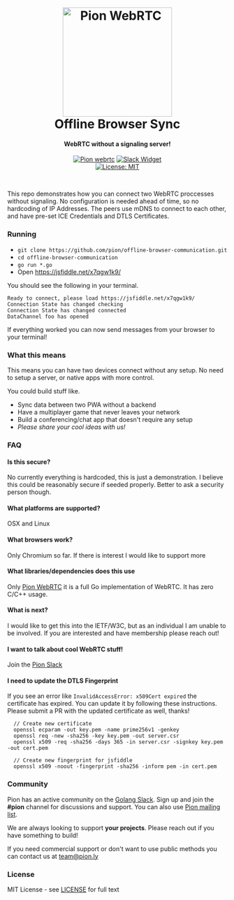 <h1 align="center">
  <a href="https://pion.ly"><img src="./.github/pion-gopher-webrtc.png" alt="Pion WebRTC" height="250px"></a>
  <br>
  Offline Browser Sync
  <br>
</h1>
<h4 align="center">WebRTC without a signaling server!</h4>
<p align="center">
  <a href="https://pion.ly"><img src="https://img.shields.io/badge/pion-webrtc-gray.svg?longCache=true&colorB=brightgreen" alt="Pion webrtc"></a>
  <a href="https://pion.ly/slack"><img src="https://img.shields.io/badge/join-us%20on%20slack-gray.svg?longCache=true&logo=slack&colorB=brightgreen" alt="Slack Widget"></a>
  <br>
  <a href="LICENSE"><img src="https://img.shields.io/badge/License-MIT-yellow.svg" alt="License: MIT"></a>
</p>
<br>

This repo demonstrates how you can connect two WebRTC proccesses without signaling. No configuration is needed ahead of time, so no hardcoding of IP Addresses.
The peers use mDNS to connect to each other, and have pre-set ICE Credentials and DTLS Certificates.

### Running
* `git clone https://github.com/pion/offline-browser-communication.git`
* `cd offline-browser-communication`
* `go run *.go`
* Open https://jsfiddle.net/x7qgw1k9/

You should see the following in your terminal.
```
Ready to connect, please load https://jsfiddle.net/x7qgw1k9/
Connection State has changed checking
Connection State has changed connected
DataChannel foo has opened
```

If everything worked you can now send messages from your browser to your terminal!

### What this means
This means you can have two devices connect without any setup. No need to setup a server, or native apps with more control.

You could build stuff like.
* Sync data between two PWA without a backend
* Have a multiplayer game that never leaves your network
* Build a conferencing/chat app that doesn't require any setup
* *Please share your cool ideas with us!*

### FAQ
#### Is this secure?

No currently everything is hardcoded, this is just a demonstration. I believe this could be reasonably secure if seeded properly. Better to ask a security person though.

#### What platforms are supported?

OSX and Linux

#### What browsers work?

Only Chromium so far. If there is interest I would like to support more

#### What libraries/dependencies does this use

Only [Pion WebRTC](https://github.com/pion/webrtc) it is a full Go implementation of WebRTC. It has zero C/C++ usage.

#### What is next?

I would like to get this into the IETF/W3C, but as an individual I am unable to be involved. If you are interested and have membership please reach out!

#### I want to talk about cool WebRTC stuff!

Join the [Pion Slack](https://pion.ly/slack)

#### I need to update the DTLS Fingerprint
If you see an error like `InvalidAccessError: x509Cert expired` the certificate has expired. You can update it by following these instructions. Please submit a PR
with the updated certificate as well, thanks!

```
  // Create new certificate
  openssl ecparam -out key.pem -name prime256v1 -genkey
  openssl req -new -sha256 -key key.pem -out server.csr
  openssl x509 -req -sha256 -days 365 -in server.csr -signkey key.pem -out cert.pem

  // Create new fingerprint for jsfiddle
  openssl x509 -noout -fingerprint -sha256 -inform pem -in cert.pem
```

### Community
Pion has an active community on the [Golang Slack](https://invite.slack.golangbridge.org/). Sign up and join the **#pion** channel for discussions and support. You can also use [Pion mailing list](https://groups.google.com/forum/#!forum/pion).

We are always looking to support **your projects**. Please reach out if you have something to build!

If you need commercial support or don't want to use public methods you can contact us at [team@pion.ly](mailto:team@pion.ly)

### License
MIT License - see [LICENSE](LICENSE) for full text
